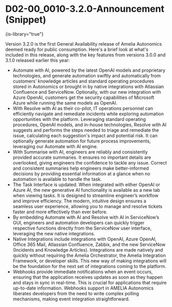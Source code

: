 # D02-00_0010-3.2.0-Announcement (Snippet)

{is-library="true"}

<snippet id="D02-00_0012-3.2.0-Announcement_snippet">

Version 3.2.0 is the first General Availability release of Amelia Autonomics deemed ready for public consumption. Here's a brief look at what's included in this release, along with the key features from versions 3.0.0 and 3.1.0 released earlier this year:

* Automate with AI, powered by the latest OpenAI models and proprietary technologies, and generate automation swiftly and automatically from customers’ knowledge articles and standard operating procedures stored in Autonomics or brought in by native integrations with Atlassian Confluence and ServiceNow. Optionally, with our new integration with Azure OpenAI, customers get the security capabilities of Microsoft Azure while running the same models as OpenAI.
* With Resolve with AI as their co-pilot, IT operations personnel can efficiently navigate and remediate incidents while exploring automation opportunities with the platform. Leveraging standard operating procedures, OpenAI models, and in-house technologies, Resolve with AI suggests and performs the steps needed to triage and remediate the issue, calculating each suggestion's impact and potential risk. It can optionally generate automation for future process improvements, leveraging our Automate with AI engine.
* With Summarise with AI, engineers are reliably and consistently provided accurate summaries. It ensures no important details are overlooked, giving engineers the confidence to tackle any issue. Correct and consistent summaries help engineers make better-informed decisions by providing essential information at a glance when no automation is available to handle the task.
* The Task Interface is updated. When integrated with either OpenAI or Azure AI, the new generative AI functionality is available as a new tab when viewing tasks. It is designed to streamline engineer’s workflow and improve efficiency. The modern, intuitive design ensures a seamless user experience, allowing you to manage and resolve tickets faster and more effectively than ever before.
* By embedding Automate with AI and Resolve with AI in ServiceNow’s GUI, engineers and automation developers can quickly trigger respective functions directly from the ServiceNow user interface, leveraging the new native integrations.
* Native Integrations include integrations with OpenAI, Azure OpenAI, Office 365 Mail, Atlassian Confluence, Zabbix, and the new ServiceNow (Incidents and Knowledge Articles). Integrations are made natively and quickly without requiring the Amelia Orchestrator, the Amelia Integration Framework, or developer skills. This new way of making integrations will be the foundation for the next set of integrations coming to the platform.
* Webhooks provide immediate notifications when an event occurs, ensuring that the application receives updates as soon as they happen and stays in sync in real-time. This is crucial for applications that require up-to-date information. Webhooks support in AMELIA Autonomics liberates developers from the need to write complex polling mechanisms, making event integration straightforward.

</snippet>